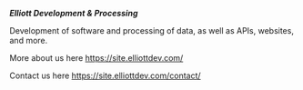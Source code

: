***Elliott Development & Processing***

Development of software and processing of data, as well as APIs, websites, and more.

More about us here
https://site.elliottdev.com/

Contact us here
https://site.elliottdev.com/contact/
